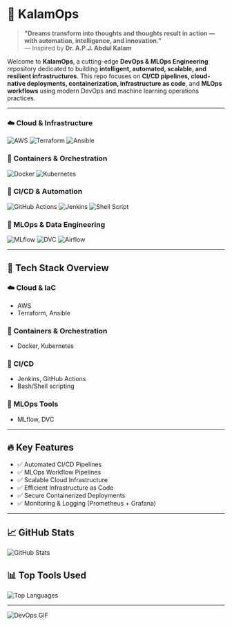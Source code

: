 <h1>🚀 KalamOps</h1>
<blockquote>
  <strong>"Dreams transform into thoughts and thoughts result in action — with automation, intelligence, and innovation."</strong><br>
  — Inspired by <strong>Dr. A.P.J. Abdul Kalam</strong>
</blockquote>

<p>Welcome to <strong>KalamOps</strong>, a cutting-edge <strong>DevOps & MLOps Engineering</strong> repository dedicated to building <strong>intelligent, automated, scalable, and resilient infrastructures</strong>. This repo focuses on <strong>CI/CD pipelines, cloud-native deployments, containerization, infrastructure as code</strong>, and <strong>MLOps workflows</strong> using modern DevOps and machine learning operations practices.</p>

<hr>

<h3>☁️ Cloud & Infrastructure</h3>
<img src="https://img.shields.io/badge/AWS-232F3E?style=for-the-badge&logo=amazonaws&logoColor=white" alt="AWS">
<img src="https://img.shields.io/badge/Terraform-623CE4?style=for-the-badge&logo=terraform&logoColor=white" alt="Terraform">
<img src="https://img.shields.io/badge/Ansible-EE0000?style=for-the-badge&logo=ansible&logoColor=white" alt="Ansible">

<h3>🐳 Containers & Orchestration</h3>
<img src="https://img.shields.io/badge/Docker-2496ED?style=for-the-badge&logo=docker&logoColor=white" alt="Docker">
<img src="https://img.shields.io/badge/Kubernetes-326CE5?style=for-the-badge&logo=kubernetes&logoColor=white" alt="Kubernetes">

<h3>🔁 CI/CD & Automation</h3>
<img src="https://img.shields.io/badge/GitHub_Actions-2088FF?style=for-the-badge&logo=github-actions&logoColor=white" alt="GitHub Actions">
<img src="https://img.shields.io/badge/Jenkins-D24939?style=for-the-badge&logo=jenkins&logoColor=white" alt="Jenkins">
<img src="https://img.shields.io/badge/Shell-4EAA25?style=for-the-badge&logo=gnu-bash&logoColor=white" alt="Shell Script">

<h3>🧠 MLOps & Data Engineering</h3>
<img src="https://img.shields.io/badge/MLflow-0194E2?style=for-the-badge&logo=mlflow&logoColor=white" alt="MLflow">
<img src="https://img.shields.io/badge/DVC-945DD6?style=for-the-badge&logo=dvc&logoColor=white" alt="DVC">
<img src="https://img.shields.io/badge/Airflow-017CEE?style=for-the-badge&logo=apache-airflow&logoColor=white" alt="Airflow">

<hr>

<h2>📌 Tech Stack Overview</h2>

<h3>☁️ Cloud & IaC</h3>
<ul>
  <li>AWS</li>
  <li>Terraform, Ansible</li>
</ul>

<h3>🐳 Containers & Orchestration</h3>
<ul>
  <li>Docker, Kubernetes</li>
</ul>

<h3>🔁 CI/CD</h3>
<ul>
  <li>Jenkins, GitHub Actions</li>
  <li>Bash/Shell scripting</li>
</ul>

<h3>🧠 MLOps Tools</h3>
<ul>
  <li>MLflow, DVC</li>
</ul>

<hr>

<h2>🔥 Key Features</h2>
<ul>
  <li>✅ Automated CI/CD Pipelines</li>
  <li>✅ MLOps Workflow Pipelines</li>
  <li>✅ Scalable Cloud Infrastructure</li>
  <li>✅ Efficient Infrastructure as Code</li>
  <li>✅ Secure Containerized Deployments</li>
  <li>✅ Monitoring & Logging (Prometheus + Grafana)</li>
</ul>

<hr>

<h2>📈 GitHub Stats</h2>
<img src="https://github-readme-stats.vercel.app/api?username=samreensabasyeda&show_icons=true&theme=radical" alt="GitHub Stats">

<h2>📊 Top Tools Used</h2>
<img src="https://github-readme-stats.vercel.app/api/top-langs/?username=samreensabasyeda&layout=compact&theme=radical" alt="Top Languages">

<hr>

<img src="https://media.giphy.com/media/qgQUggAC3Pfv687qPC/giphy.gif" alt="DevOps GIF">
